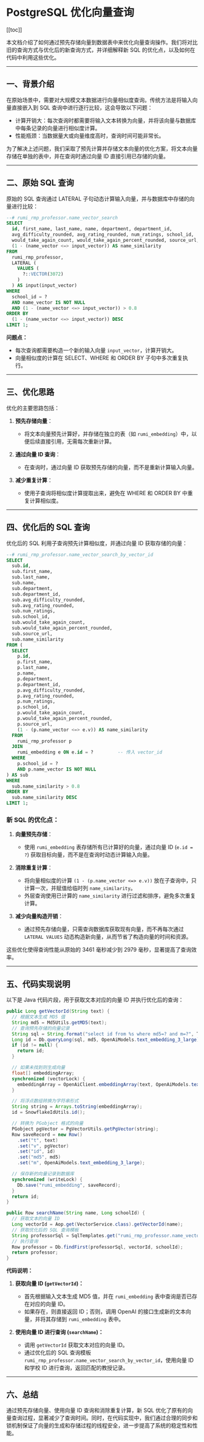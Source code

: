# PostgreSQL 优化向量查询

[[toc]]

本文档介绍了如何通过预先存储向量到数据表中来优化向量查询操作。我们将对比旧的查询方式与优化后的新查询方式，并详细解释新 SQL 的优化点，以及如何在代码中利用这些优化。

---

## 一、背景介绍

在原始场景中，需要对大规模文本数据进行向量相似度查询。传统方法是将输入向量直接嵌入到 SQL 查询中进行逐行比较，这会导致以下问题：

- 计算开销大：每次查询时都需要将输入文本转换为向量，并将该向量与数据库中每条记录的向量进行相似度计算。
- 性能瓶颈：当数据量大或向量维度高时，查询时间可能非常长。

为了解决上述问题，我们采取了预先计算并存储文本向量的优化方案，将文本向量存储在单独的表中，并在查询时通过向量 ID 直接引用已存储的向量。

---

## 二、原始 SQL 查询

原始的 SQL 查询通过 LATERAL 子句动态计算输入向量，并与数据库中存储的向量进行比较：

```sql
--# rumi_rmp_professor.name_vector_search
SELECT
  id, first_name, last_name, name, department, department_id,
  avg_difficulty_rounded, avg_rating_rounded, num_ratings, school_id,
  would_take_again_count, would_take_again_percent_rounded, source_url,
  (1 - (name_vector <=> input_vector)) AS name_similarity
FROM
  rumi_rmp_professor,
  LATERAL (
    VALUES (
      ?::VECTOR(3072)
    )
  ) AS input(input_vector)
WHERE
  school_id = ?
  AND name_vector IS NOT NULL
  AND (1 - (name_vector <=> input_vector)) > 0.8
ORDER BY
  (1 - (name_vector <=> input_vector)) DESC
LIMIT 1;
```

**问题点：**

- 每次查询都需要构造一个新的输入向量 `input_vector`，计算开销大。
- 向量相似度的计算在 SELECT、WHERE 和 ORDER BY 子句中多次重复执行。

---

## 三、优化思路

优化的主要思路包括：

1. **预先存储向量**：

   - 将文本向量预先计算好，并存储在独立的表（如 `rumi_embedding`）中，以便后续直接引用，无需每次重新计算。

2. **通过向量 ID 查询**：

   - 在查询时，通过向量 ID 获取预先存储的向量，而不是重新计算输入向量。

3. **减少重复计算**：
   - 使用子查询将相似度计算提取出来，避免在 WHERE 和 ORDER BY 中重复计算相似度。

---

## 四、优化后的 SQL 查询

优化后的 SQL 利用子查询预先计算相似度，并通过向量 ID 获取存储的向量：

```sql
--# rumi_rmp_professor.name_vector_search_by_vector_id
SELECT
  sub.id,
  sub.first_name,
  sub.last_name,
  sub.name,
  sub.department,
  sub.department_id,
  sub.avg_difficulty_rounded,
  sub.avg_rating_rounded,
  sub.num_ratings,
  sub.school_id,
  sub.would_take_again_count,
  sub.would_take_again_percent_rounded,
  sub.source_url,
  sub.name_similarity
FROM (
  SELECT
    p.id,
    p.first_name,
    p.last_name,
    p.name,
    p.department,
    p.department_id,
    p.avg_difficulty_rounded,
    p.avg_rating_rounded,
    p.num_ratings,
    p.school_id,
    p.would_take_again_count,
    p.would_take_again_percent_rounded,
    p.source_url,
    (1 - (p.name_vector <=> e.v)) AS name_similarity
  FROM
    rumi_rmp_professor p
  JOIN
    rumi_embedding e ON e.id = ?         -- 传入 vector_id
  WHERE
    p.school_id = ?
    AND p.name_vector IS NOT NULL
) AS sub
WHERE
  sub.name_similarity > 0.8
ORDER BY
  sub.name_similarity DESC
LIMIT 1;
```

### 新 SQL 的优化点：

1. **向量预先存储**：

   - 使用 `rumi_embedding` 表存储所有已计算好的向量，通过向量 ID (`e.id = ?`) 获取目标向量，而不是在查询时动态计算输入向量。

2. **消除重复计算**：

   - 将向量相似度的计算 `(1 - (p.name_vector <=> e.v))` 放在子查询中，只计算一次，并赋值给临时列 `name_similarity`。
   - 外层查询使用已计算的 `name_similarity` 进行过滤和排序，避免多次重复计算。

3. **减少向量构造开销**：
   - 通过预先存储向量，只需查询数据库获取现有向量，而不再每次通过 `LATERAL VALUES` 动态构造新向量，从而节省了构造向量的时间和资源。

这些优化使得查询性能从原始的 3461 毫秒减少到 2979 毫秒，显著提高了查询效率。

---

## 五、代码实现说明

以下是 Java 代码片段，用于获取文本对应的向量 ID 并执行优化后的查询：

```java
public Long getVectorId(String text) {
  // 根据文本生成 MD5 值
  String md5 = Md5Utils.getMD5(text);
  // 查询预先存储的向量记录
  String sql = String.format("select id from %s where md5=? and m=?", TableNames.rumi_embedding);
  Long id = Db.queryLong(sql, md5, OpenAiModels.text_embedding_3_large);
  if (id != null) {
    return id;
  }

  // 如果未找到则生成向量
  float[] embeddingArray;
  synchronized (vectorLock) {
    embeddingArray = OpenAiClient.embeddingArray(text, OpenAiModels.text_embedding_3_large);
  }

  // 将浮点数组转换为字符串形式
  String string = Arrays.toString(embeddingArray);
  id = SnowflakeIdUtils.id();

  // 转换为 PGobject 格式的向量
  PGobject pgVector = PgVectorUtils.getPgVector(string);
  Row saveRecord = new Row()
    .set("t", text)
    .set("v", pgVector)
    .set("id", id)
    .set("md5", md5)
    .set("m", OpenAiModels.text_embedding_3_large);

  // 保存新的向量记录到数据库
  synchronized (writeLock) {
    Db.save("rumi_embedding", saveRecord);
  }
  return id;
}

public Row searchName(String name, Long schoolId) {
  // 获取文本的向量 ID
  Long vectorId = Aop.get(VectorService.class).getVectorId(name);
  // 获取优化后的 SQL 查询模板
  String professorSql = SqlTemplates.get("rumi_rmp_professor.name_vector_search_by_vector_id");
  // 执行查询
  Row professor = Db.findFirst(professorSql, vectorId, schoolId);
  return professor;
}
```

**代码说明：**

1. **获取向量 ID (`getVectorId`)：**

   - 首先根据输入文本生成 MD5 值，并在 `rumi_embedding` 表中查询是否已存在对应的向量 ID。
   - 如果存在，则直接返回 ID；否则，调用 OpenAI 的接口生成新的文本向量，并将其存储到 `rumi_embedding` 表中。

2. **使用向量 ID 进行查询 (`searchName`)：**
   - 调用 `getVectorId` 获取文本对应的向量 ID。
   - 通过优化后的 SQL 查询模板 `rumi_rmp_professor.name_vector_search_by_vector_id`，使用向量 ID 和学校 ID 进行查询，返回匹配的教授记录。

---

## 六、总结

通过预先存储向量、使用向量 ID 查询和消除重复计算，新 SQL 优化了原有的向量查询过程，显著减少了查询时间。同时，在代码实现中，我们通过合理的同步和锁机制保证了向量的生成和存储过程的线程安全，进一步提高了系统的稳定性和性能。
